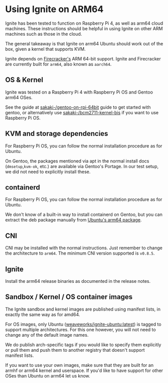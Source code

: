 # Using Ignite on ARM64

Ignite has been tested to function on Raspberry Pi 4, as well as arm64 cloud machines.
These instructions should be helpful in using Ignite on other ARM machines such as those in the cloud.

The general takeaway is that Ignite on arm64 Ubuntu should work out of the box, given a kernel that supports KVM.

Ignite depends on [Firecracker's](https://firecracker-microvm.github.io/) ARM 64-bit support.
Ignite and Firecracker are currently built for `arm64`, also known as `aarch64`.

## OS & Kernel

Ignite was tested on a Raspberry Pi 4 with Raspberry Pi OS and Gentoo arm64 OSes.

See the guide at [sakaki-/gentoo-on-rpi-64bit](https://github.com/sakaki-/gentoo-on-rpi-64bit) guide to get started with gentoo, or alternatively use [sakaki-/bcm2711-kernel-bis](https://github.com/sakaki-/bcm2711-kernel-bis) if you want to use Raspberry Pi OS.

## KVM and storage dependencies

For Raspberry Pi OS, you can follow the normal installation procedure as for Ubuntu.

On Gentoo, the packages mentioned via apt in the normal install docs (`dmsetup`,`kvm-ok`, etc.) are available via Gentoo's Portage. In our test setup, we did not need to explicitly install these.

## containerd

For Raspberry Pi OS, you can follow the normal installation procedure as for Ubuntu.

We don't know of a built-in way to install containerd on Gentoo, but you can extract the deb package manually from [Ubuntu's arm64 package](http://ports.ubuntu.com/ubuntu-ports/pool/main/c/containerd/).

## CNI

CNI may be installed with the normal instructions.
Just remember to change the architecture to `arm64`.
The minimum CNI version supported is `v0.8.5`.

## Ignite

Install the arm64 release binaries as documented in the release notes.

## Sandbox / Kernel / OS container images

The Ignite sandbox and kernel images are published using manifest lists, in exactly the same way as for amd64.

For OS images, only Ubuntu ([weaveworks/ignite-ubuntu:latest](https://hub.docker.com/r/weaveworks/ignite-ubuntu/tags)) is tagged to support multiple architectures. For this one however, you will not need to change any of the default image names.

We do publish arch-specific tags if you would like to specify them explicitly or pull them and push them to another registry that doesn't support manifest lists.

If you want to use your own images, make sure that they are built for an armhf or arm64 kernel and userspace. If you'd like to have support for other OSes than Ubuntu on arm64 let us know.
